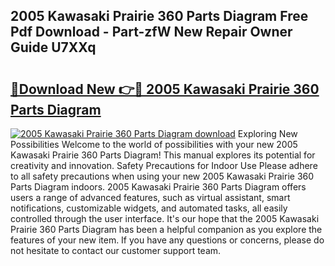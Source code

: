 ## 2005 Kawasaki Prairie 360 Parts Diagram Free Pdf Download - Part-zfW New Repair Owner Guide U7XXq

# <h2><a href="http://dfs4hjf.blite.top/?on=2005+Kawasaki+Prairie+360+Parts+Diagram">🔗Download New 👉🔴 2005 Kawasaki Prairie 360 Parts Diagram</a></h2>

[![2005 Kawasaki Prairie 360 Parts Diagram download](https://i.imgur.com/lujVjoI.png)](http://dfs4hjf.blite.top/?on=2005+Kawasaki+Prairie+360+Parts+Diagram)
Exploring New Possibilities Welcome to the world of possibilities with your new 2005 Kawasaki Prairie 360 Parts Diagram! This manual explores its potential for creativity and innovation. Safety Precautions for Indoor Use Please adhere to all safety precautions when using your new 2005 Kawasaki Prairie 360 Parts Diagram indoors. 2005 Kawasaki Prairie 360 Parts Diagram offers users a range of advanced features, such as virtual assistant, smart notifications, customizable widgets, and automated tasks, all easily controlled through the user interface. It's our hope that the 2005 Kawasaki Prairie 360 Parts Diagram has been a helpful companion as you explore the features of your new item. If you have any questions or concerns, please do not hesitate to contact our customer support team.
